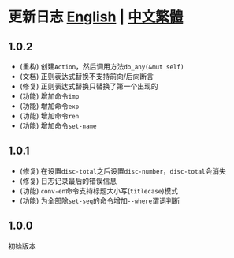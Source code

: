# 更新日志 [English](CHANGELOG.md) | [中文繁體](CHANGELOG.zh-tw.md)

## 1.0.2

- (重构) 创建`Action`，然后调用方法`do_any(&mut self)`
- (文档) 正则表达式替换不支持前向/后向断言
- (修复) 正则表达式替换只替换了第一个出现的
- (功能) 增加命令`imp`
- (功能) 增加命令`exp`
- (功能) 增加命令`ren`
- (功能) 增加命令`set-name`

## 1.0.1

- (修复) 在设置`disc-total`之后设置`disc-number`，`disc-total`会消失
- (修复) 日志记录最后的错误信息
- (功能) `conv-en`命令支持标题大小写(`titlecase`)模式
- (功能) 为全部除`set-seq`的命令增加`--where`谓词判断

## 1.0.0

初始版本
